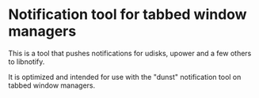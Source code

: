 # Notification tool for tabbed window managers

This is a tool that pushes notifications for udisks, upower and a few others to libnotify.

It is optimized and intended for use with the "dunst" notification tool on tabbed window managers.

